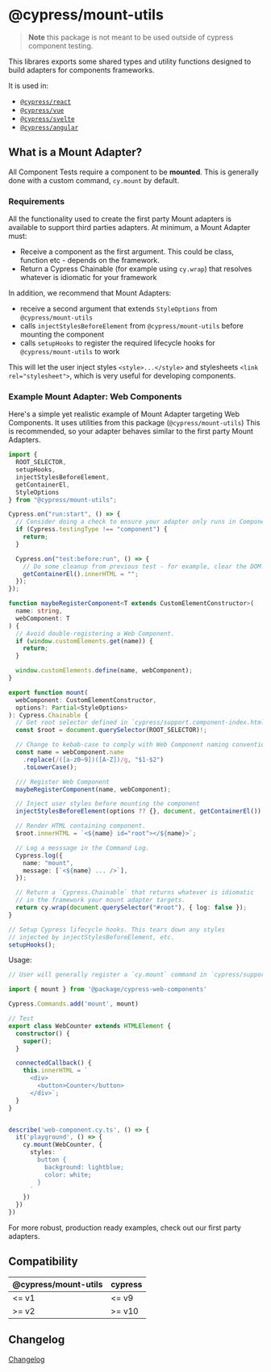 # @cypress/mount-utils

> **Note** this package is not meant to be used outside of cypress component testing.

This librares exports some shared types and utility functions designed to build adapters for components frameworks.

It is used in:

- [`@cypress/react`](https://github.com/cypress-io/cypress/tree/develop/npm/react)
- [`@cypress/vue`](https://github.com/cypress-io/cypress/tree/develop/npm/vue)
- [`@cypress/svelte`](https://github.com/cypress-io/cypress/tree/develop/npm/svelte)
- [`@cypress/angular`](https://github.com/cypress-io/cypress/tree/develop/npm/angular)

## What is a Mount Adapter?

All Component Tests require a component to be **mounted**. This is generally done with a custom command, `cy.mount` by default.


### Requirements

All the functionality used to create the first party Mount adapters is available to support third parties adapters. At minimum, a Mount Adapter must:

- Receive a component as the first argument. This could be class, function etc - depends on the framework.
- Return a Cypress Chainable (for example using `cy.wrap`) that resolves whatever is idiomatic for your framework

In addition, we recommend that Mount Adapters:

- receive a second argument that extends `StyleOptions` from `@cypress/mount-utils`
- calls `injectStylesBeforeElement` from `@cypress/mount-utils` before mounting the component
- calls `setupHooks` to register the required lifecycle hooks for `@cypress/mount-utils` to work

This will let the user inject styles `<style>...</style>` and stylesheets `<link rel="stylesheet">`, which is very useful for developing components.

### Example Mount Adapter: Web Components 

Here's a simple yet realistic example of Mount Adapter targeting Web Components. It uses utilities from this package (`@cypress/mount-utils`) This is recommended, so your adapter behaves similar to the first party Mount Adapters.

```ts
import {
  ROOT_SELECTOR,
  setupHooks,
  injectStylesBeforeElement,
  getContainerEl,
  StyleOptions
} from "@cypress/mount-utils";

Cypress.on("run:start", () => {
  // Consider doing a check to ensure your adapter only runs in Component Testing mode.
  if (Cypress.testingType !== "component") {
    return;
  }

  Cypress.on("test:before:run", () => {
    // Do some cleanup from previous test - for example, clear the DOM.
    getContainerEl().innerHTML = "";
  });
});

function maybeRegisterComponent<T extends CustomElementConstructor>(
  name: string,
  webComponent: T
) {
  // Avoid double-registering a Web Component.
  if (window.customElements.get(name)) {
    return;
  }

  window.customElements.define(name, webComponent);
}

export function mount(
  webComponent: CustomElementConstructor,
  options?: Partial<StyleOptions>
): Cypress.Chainable {
  // Get root selector defined in `cypress/support.component-index.html
  const $root = document.querySelector(ROOT_SELECTOR)!;

  // Change to kebab-case to comply with Web Component naming convention
  const name = webComponent.name
    .replace(/([a-z0–9])([A-Z])/g, "$1-$2")
    .toLowerCase();

  /// Register Web Component
  maybeRegisterComponent(name, webComponent);

  // Inject user styles before mounting the component
  injectStylesBeforeElement(options ?? {}, document, getContainerEl())

  // Render HTML containing component.
  $root.innerHTML = `<${name} id="root"></${name}>`;

  // Log a messsage in the Command Log.
  Cypress.log({
    name: "mount",
    message: [`<${name} ... />`],
  });

  // Return a `Cypress.Chainable` that returns whatever is idiomatic
  // in the framework your mount adapter targets.
  return cy.wrap(document.querySelector("#root"), { log: false });
}

// Setup Cypress lifecycle hooks. This tears down any styles
// injected by injectStylesBeforeElement, etc.
setupHooks();
```

Usage:

```ts
// User will generally register a `cy.mount` command in `cypress/support/component.js`:

import { mount } from '@package/cypress-web-components'

Cypress.Commands.add('mount', mount)

// Test
export class WebCounter extends HTMLElement {
  constructor() {
    super();
  }

  connectedCallback() {
    this.innerHTML = `
      <div>
        <button>Counter</button>
      </div>`;
  }
}


describe('web-component.cy.ts', () => {
  it('playground', () => {
    cy.mount(WebCounter, {
      styles: `
        button {
          background: lightblue;
          color: white;
        }
      `
    })
  })
})
```

For more robust, production ready examples, check out our first party adapters.

## Compatibility

| @cypress/mount-utils | cypress |
| -------------------- | ------- |
| <= v1                | <= v9   |
| >= v2                | >= v10  |

## Changelog

[Changelog](./CHANGELOG.md)
